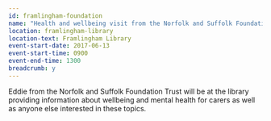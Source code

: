 ```yaml
---
id: framlingham-foundation
name: "Health and wellbeing visit from the Norfolk and Suffolk Foundation trust for carers' fortnight"
location: framlingham-library
location-text: Framlingham Library
event-start-date: 2017-06-13
event-start-time: 0900
event-end-time: 1300
breadcrumb: y
---
```


Eddie from the Norfolk and Suffolk Foundation Trust will be at the library providing information about wellbeing and mental health for carers as well as anyone else interested in these topics.
